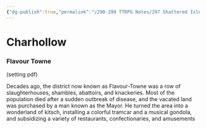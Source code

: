 ```yaml
---
{"dg-publish":true,"permalink":"/290-299 TTRPG Notes/297 Shattered Isles/20 Kivan/Districts/Charhollow/"}
---
```



# Charhollow

### Flavour Towne
(setting pdf)

Decades ago, the district now known as Flavour-Towne was a row of slaughterhouses, shambles, abattoirs, and knackeries.
Most of the population died after a sudden outbreak of disease, and the vacated land was purchased by a man known as the Mayor. He turned the area into a wonderland of kitsch, installing a colorful tramcar and a musical gondola, and subsidizing a variety of restaurants, confectionaries, and amusements